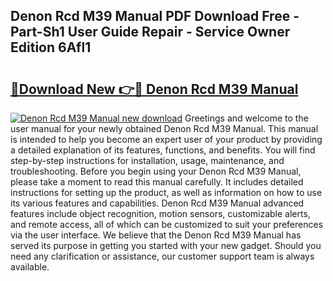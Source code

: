 ## Denon Rcd M39 Manual PDF Download Free - Part-Sh1 User Guide Repair - Service Owner Edition 6Afl1

# <h2><a href="http://cf26806.oget.top/?id=Denon+Rcd+M39+Manual">🔗Download New 👉🔴 Denon Rcd M39 Manual</a></h2>

[![Denon Rcd M39 Manual new download](https://i.imgur.com/5g1atiW.png)](http://cf26806.oget.top/?id=Denon+Rcd+M39+Manual)
Greetings and welcome to the user manual for your newly obtained Denon Rcd M39 Manual. This manual is intended to help you become an expert user of your product by providing a detailed explanation of its features, functions, and benefits. You will find step-by-step instructions for installation, usage, maintenance, and troubleshooting. Before you begin using your Denon Rcd M39 Manual, please take a moment to read this manual carefully. It includes detailed instructions for setting up the product, as well as information on how to use its various features and capabilities. Denon Rcd M39 Manual advanced features include object recognition, motion sensors, customizable alerts, and remote access, all of which can be customized to suit your preferences via the user interface. We believe that the Denon Rcd M39 Manual has served its purpose in getting you started with your new gadget. Should you need any clarification or assistance, our customer support team is always available.
